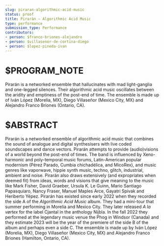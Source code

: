 ```yaml
---
slug: piraran-algorithmic-acid-music
status: proof
title: Pirarán – Algorithmic Acid Music
type: performance
submission_type: Performance
contributors:
- person: $franco-briones-alejandro
- person: $villasenor-de-cortina-diego
- person: $lopez-pineda-ivan
---
```


# $PROGRAM_NOTE

Pirarán is a networked ensemble that hallucinates with mad light-ganglia
and one-legged silences. Their algorithmic acid music oscillates between
the aridity and emptiness of the post-end of time. The ensemble is made up
of Iván López (Morelia, MX), Diego Villaseñor (Mexico City, MX) and Alejandro
Franco Briones (Ontario, CA).

# $ABSTRACT

Pirarán is a networked ensemble of algorithmic acid music that combines
the sound of analogue and digital synthesisers with live coded soundscapes
and dance vectors. Pirarán attempts to provide (audio)visions of a world
beyond the post-end of times. The band is influenced by Xeno-harmonic and
poly-temporal music forums, Latin-American popular modernism (Pérez
Parado, Cumbia chichadélica, and MicoRex), and music genres like
vaporwave, hippie synth music, techno, glitch, industrial, ambient and
noise. Pirarán also draws extensively (and expropriates when deemed fit)
from ideas, words and visions that give meaning to the music like Mark
Fisher, David Graeber, Ursula K. Le Guinn, Mario Santiago Papasquiaro,
Nancy Fraser, Manuel Maples Arce, Gayatri Spivak and Heriberto Yépez.
Pirarán has existed since early 2022 when they recorded the side A of the
_Algorithmic Acid Music_ album. They had a mini-tour that summer
performing in Morelia and Mexico City. They later released _A la vørtex_ for
the label Cjantal in the anthology Nijbla. In the fall 2022 they performed at
the legendary music venue the Phog in Windsor (Canada) and they estimate
2023 will be the year of the premiere of the side B of the album and perhaps
even a side C. The ensemble is made up by Iván López (Morelia, MX), Diego
Villaseñor (Mexico City, MX) and Alejandro Franco Briones (Hamilton, Ontario,
CA). 
